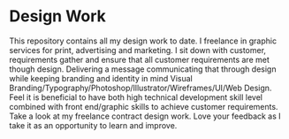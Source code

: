 # Design Work

This repository contains all my design work to date. I freelance in graphic services for print, advertising and marketing. 
I sit down with customer, requirements gather and ensure that all customer requirements are met though design. 
Delivering a message communicating that through design while keeping branding and identity in mind 
Visual Branding/Typography/Photoshop/Illustrator/Wireframes/UI/Web Design. Feel it is beneficial to have both high technical development skill level combined with front end/graphic skills to achieve customer requirements. Take a look at my freelance contract design work. 
Love your feedback as I take it as an opportunity to learn and improve. 
